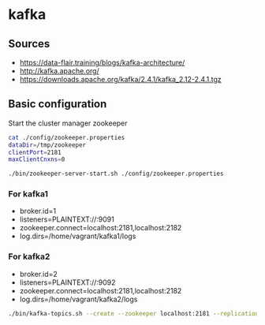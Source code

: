# kafka

## Sources 

* https://data-flair.training/blogs/kafka-architecture/
* http://kafka.apache.org/
* https://downloads.apache.org/kafka/2.4.1/kafka_2.12-2.4.1.tgz



## Basic configuration


Start the cluster manager zookeeper

```bash
cat ./config/zookeeper.properties
dataDir=/tmp/zookeeper
clientPort=2181
maxClientCnxns=0

./bin/zookeeper-server-start.sh ./config/zookeeper.properties
```










### For kafka1

* broker.id=1
* listeners=PLAINTEXT://:9091
* zookeeper.connect=localhost:2181,localhost:2182
* log.dirs=/home/vagrant/kafka1/logs

### For kafka2

* broker.id=2
* listeners=PLAINTEXT://:9092
* zookeeper.connect=localhost:2181,localhost:2182
* log.dirs=/home/vagrant/kafka2/logs


```bash
./bin/kafka-topics.sh --create --zookeeper localhost:2181 --replication-factor 3 --partitions 50 --topic demo
```
